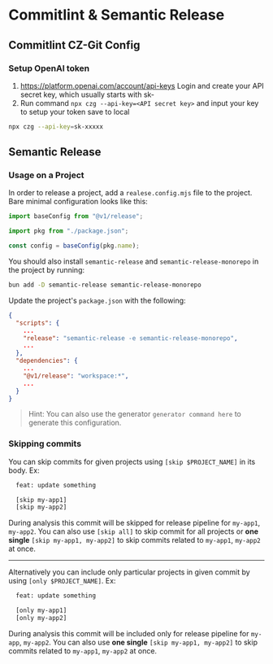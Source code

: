 # Commitlint & Semantic Release

## Commitlint CZ-Git Config

### Setup OpenAI token

1. <https://platform.openai.com/account/api-keys>
   Login and create your API secret key, which usually starts with sk-
2. Run command `npx czg --api-key=<API secret key>` and input your key to setup your token save to local

```sh
npx czg --api-key=sk-xxxxx
```

## Semantic Release

### Usage on a Project

In order to release a project, add a `realese.config.mjs` file to the project. Bare minimal configuration looks like this:

```mjs
import baseConfig from "@v1/release";

import pkg from "./package.json";

const config = baseConfig(pkg.name);
```

You should also install `semantic-release` and `semantic-release-monorepo` in the project by running:

```sh
bun add -D semantic-release semantic-release-monorepo
```

Update the project's `package.json` with the following:

```json
{
  "scripts": {
    ...
    "release": "semantic-release -e semantic-release-monorepo",
    ...
  },
  "dependencies": {
    ...
    "@v1/release": "workspace:*",
    ...
  }
}
```

> Hint: You can also use the generator `generator command here` to generate this configuration.

### Skipping commits

You can skip commits for given projects using `[skip $PROJECT_NAME]` in its body. Ex:

```txt
  feat: update something

  [skip my-app1]
  [skip my-app2]
```

During analysis this commit will be skipped for release pipeline for `my-app1`, `my-app2`.
You can also use `[skip all]` to skip commit for all projects or **one single** `[skip my-app1, my-app2]` to skip commits related to `my-app1`, `my-app2` at once.

---

Alternatively you can include only particular projects in given commit by using `[only $PROJECT_NAME]`. Ex:

```txt
  feat: update something

  [only my-app1]
  [only my-app2]
```

During analysis this commit will be included only for release pipeline for `my-app`, `my-app2`.
You can also use **one single** `[skip my-app1, my-app2]` to skip commits related to `my-app1`, `my-app2` at once.
